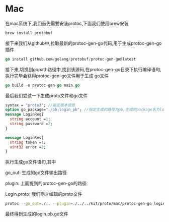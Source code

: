 # Mac

在mac系统下,我们首先需要安装protoc,下面我们使用brew安装

```go
brew install protobuf
```

接下来我们从github中,拉取最新的protoc-gen-go代码,用于生成protoc-gen-go 插件

```go
go install github.com/golang/protobuf/protoc-gen-go@latest
```

接下来,切换到gopath路径中,找到该源码,在protoc-gen-go目录下执行编译语句,执行完毕会获得protoc-gen-go文件用于生成 go文件

```go
go build -o protoc-gen-go main.go
```

最后我们尝试一下生成proto文件和go文件

```protobuf
syntax = "proto3"; //指定版本信息
option go_package="./pb;login_pb"; //指定生成的路径为pb,生成的package名为login_pb
message LoginReq{
  string account =1;
  string password =2;
}

message LoginRes{
  string token =1;
  uint32 error =2;
}

```

执行生成go文件语句,其中 

go_out:	生成的go文件输出路径

plugin:	上面提到的protoc-gen-go的路径

Login.proto:	我们刚才编辑的proto文件

```sh
protoc --go_out=./.. --plugin=./../../kit/proto/mac/protoc-gen-go login.proto
```

最终得到生成的login.pb.go文件

